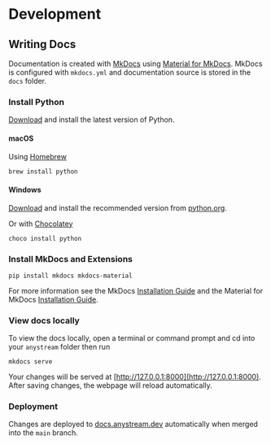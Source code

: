 # Development

## Writing Docs

Documentation is created with [MkDocs](https://www.mkdocs.org/)
using [Material for MkDocs](https://squidfunk.github.io/mkdocs-material/). MkDocs is configured with `mkdocs.yml` and
documentation source is stored in the `docs` folder.

### Install Python

[Download](https://www.python.org/downloads/) and install the latest version of Python.

#### macOS

Using [Homebrew](https://brew.sh/)

```bash
brew install python
```

#### Windows

[Download](https://www.python.org/downloads/) and install the recommended version
from [python.org](https://www.python.org/).

Or with [Chocolatey](https://chocolatey.org/)

```shell
choco install python
```

### Install MkDocs and Extensions

```shell
pip install mkdocs mkdocs-material
```

For more information see the MkDocs [Installation Guide](https://www.mkdocs.org/getting-started/#installation) and the
Material for MkDocs [Installation Guide](https://squidfunk.github.io/mkdocs-material/getting-started/#with-pip).

### View docs locally

To view the docs locally, open a terminal or command prompt and cd into your `anystream` folder then run

```shell
mkdocs serve
```

Your changes will be served at [http://127.0.0.1:8000](http://127.0.0.1:8000). After saving changes, the webpage will
reload automatically.

### Deployment

Changes are deployed to [docs.anystream.dev](https://docs.anystream.dev/) automatically when merged into the `main`
branch.